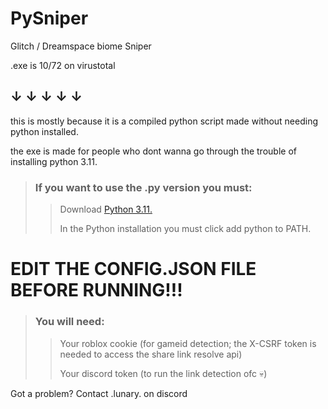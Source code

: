 # PySniper 
Glitch / Dreamspace biome Sniper
 
.exe is 10/72 on virustotal
## ↓ ↓ ↓ ↓ ↓
this is mostly because it is a compiled python script made without needing python installed.

the exe is made for people who dont wanna go through the trouble of installing python 3.11.

> ### If you want to use the .py version you must:
>> Download [Python 3.11.](https://www.python.org/downloads/release/python-3110/)
>>
>> In the Python installation you must click add python to PATH.

# EDIT THE CONFIG.JSON FILE BEFORE RUNNING!!!
> ### You will need: 
>> Your roblox cookie (for gameid detection; the X-CSRF token is needed to access the share link resolve api)
>>
>> Your discord token (to run the link detection ofc 💀)

Got a problem? Contact .lunary. on discord
